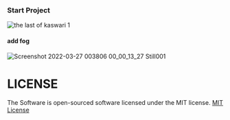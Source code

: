 
### Start Project
![the last of kaswari 1](https://user-images.githubusercontent.com/59316805/160250307-63505328-9fce-48ed-8047-3d0291f04b17.png)

#### add fog
![Screenshot 2022-03-27 003806 00_00_13_27 Still001](https://user-images.githubusercontent.com/59316805/160345862-e7c63d84-1b0e-4db9-8170-ebe963ca178f.jpg)




# LICENSE ##

The Software is open-sourced software licensed under the MIT license. [MIT License](https://github.com/Pedro-korwa/The-last-of-kasuari/blob/master/LICENSE)
